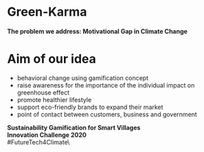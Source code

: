 # Green-Karma

#### The problem we address: Motivational Gap in Climate Change

# Aim of our idea

- behavioral change using gamification concept
- raise awareness for the importance of the individual impact on greenhouse effect
- promote healthier lifestyle
- support eco-friendly brands to expand their market
- point of contact between customers, business and government

**Sustainability Gamification for Smart Villages**\
**Innovation Challenge 2020**\
#FutureTech4Climate\
